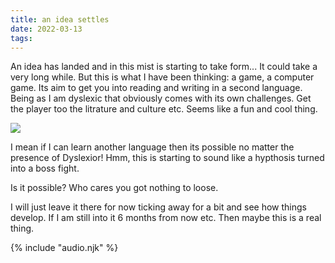 ```yaml
---
title: an idea settles 
date: 2022-03-13
tags:
---
```


An idea has landed and in this mist is starting to take form... It could take a
very long while. But this is what I have been thinking: a game, a computer game.
Its aim to get you into reading and writing in a second language. Being as I am
dyslexic that obviously comes with its own challenges. Get the player too the
litrature and culture etc. Seems like a fun and cool thing.

<img src="{{  '../inTheClouds.svg' | url }}">

I mean if I can learn another language then its possible no matter the presence
of Dyslexior! Hmm, this is starting to sound like a hypthosis turned into a boss
fight.

Is it possible? Who cares you got nothing to loose.

I will just leave it there for now ticking away for a bit and see how things
develop. If I am still into it 6 months from now etc. Then maybe this is a real
thing.


<audio id="song"><source src="{{ '/posts/twoMore.mp3' | url }}"/></audio>
<audio id="songB"><source src="{{ '/posts/chillForMinecraft.mp3' | url }}"/></audio>
{% include "audio.njk" %}



